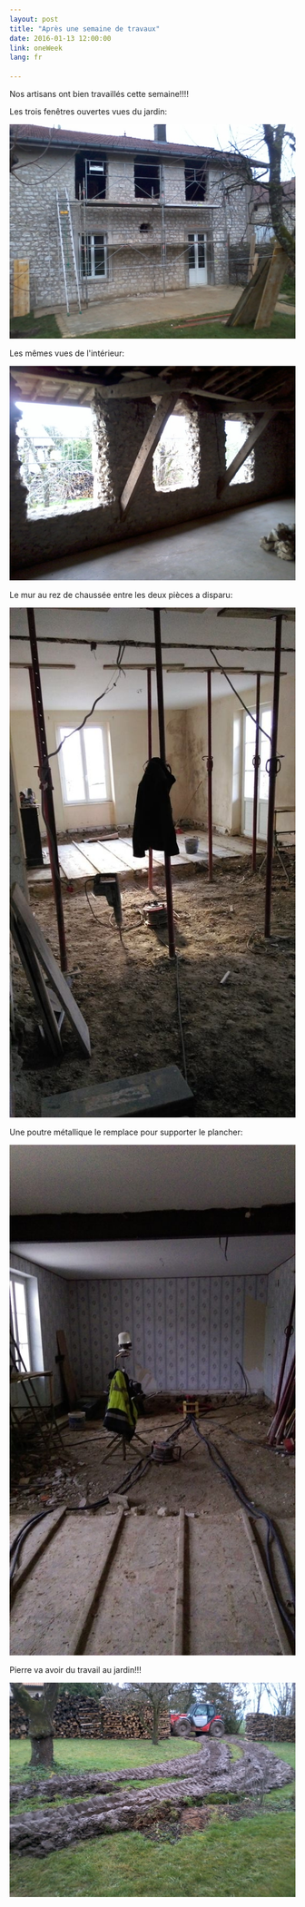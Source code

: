 ```yaml
---
layout: post
title: "Après une semaine de travaux"
date: 2016-01-13 12:00:00
link: oneWeek
lang: fr

---
```


Nos artisans ont bien travaillés cette semaine!!!!

Les trois fenêtres ouvertes vues du jardin:

![](/images/fenetresOuvertes.jpg)

Les mêmes vues de l'intérieur:

![](/images/ouverturesInterieures.jpg)

Le mur au rez de chaussée entre les deux pièces a disparu:

![](/images/sejourEtaye.jpg)

Une poutre métallique le remplace pour supporter le plancher:

![](/images/sejourPoutre.jpg)

Pierre va avoir du travail au jardin!!!

![](/images/rouages.jpg)

